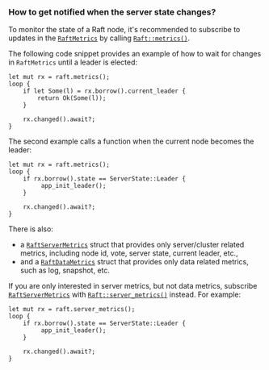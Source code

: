 ### How to get notified when the server state changes?

To monitor the state of a Raft node,
it's recommended to subscribe to updates in the [`RaftMetrics`][]
by calling [`Raft::metrics()`][].

The following code snippet provides an example of how to wait for changes in `RaftMetrics` until a leader is elected:

```ignore
let mut rx = raft.metrics();
loop {
    if let Some(l) = rx.borrow().current_leader {
        return Ok(Some(l));
    }

    rx.changed().await?;
}
```

The second example calls a function when the current node becomes the leader:

```ignore
let mut rx = raft.metrics();
loop {
    if rx.borrow().state == ServerState::Leader {
         app_init_leader();
    }

    rx.changed().await?;
}
```

There is also:
- a [`RaftServerMetrics`][] struct that provides only server/cluster related metrics,
  including node id, vote, server state, current leader, etc.,
- and a [`RaftDataMetrics`][] struct that provides only data related metrics,
  such as log, snapshot, etc.

If you are only interested in server metrics, but not data metrics,
subscribe [`RaftServerMetrics`][] with [`Raft::server_metrics()`][] instead.
For example:

```ignore
let mut rx = raft.server_metrics();
loop {
    if rx.borrow().state == ServerState::Leader {
         app_init_leader();
    }

    rx.changed().await?;
}
```

[`RaftMetrics`]: `crate::metrics::RaftMetrics`
[`Raft::metrics()`]: `crate::Raft::metrics`
[`RaftServerMetrics`]: `crate::metrics::RaftServerMetrics`
[`RaftDataMetrics`]: `crate::metrics::RaftDataMetrics`
[`Raft::server_metrics()`]: `crate::Raft::server_metrics`
